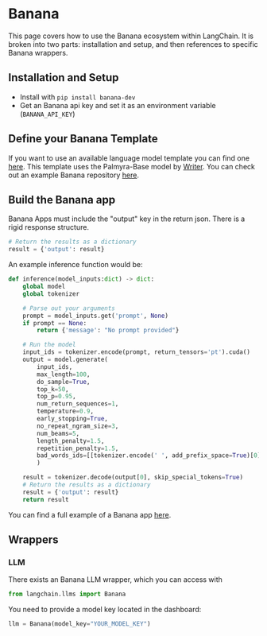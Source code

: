 # Banana

This page covers how to use the Banana ecosystem within LangChain.
It is broken into two parts: installation and setup, and then references to specific Banana wrappers.

## Installation and Setup

- Install with `pip install banana-dev`
- Get an Banana api key and set it as an environment variable (`BANANA_API_KEY`)

## Define your Banana Template

If you want to use an available language model template you can find one [here](https://app.banana.dev/templates/conceptofmind/serverless-template-palmyra-base).
This template uses the Palmyra-Base model by [Writer](https://writer.com/product/api/).
You can check out an example Banana repository [here](https://github.com/conceptofmind/serverless-template-palmyra-base).

## Build the Banana app

Banana Apps must include the "output" key in the return json.
There is a rigid response structure.

```python
# Return the results as a dictionary
result = {'output': result}
```

An example inference function would be:

```python
def inference(model_inputs:dict) -> dict:
    global model
    global tokenizer

    # Parse out your arguments
    prompt = model_inputs.get('prompt', None)
    if prompt == None:
        return {'message': "No prompt provided"}

    # Run the model
    input_ids = tokenizer.encode(prompt, return_tensors='pt').cuda()
    output = model.generate(
        input_ids,
        max_length=100,
        do_sample=True,
        top_k=50,
        top_p=0.95,
        num_return_sequences=1,
        temperature=0.9,
        early_stopping=True,
        no_repeat_ngram_size=3,
        num_beams=5,
        length_penalty=1.5,
        repetition_penalty=1.5,
        bad_words_ids=[[tokenizer.encode(' ', add_prefix_space=True)[0]]]
        )

    result = tokenizer.decode(output[0], skip_special_tokens=True)
    # Return the results as a dictionary
    result = {'output': result}
    return result
```

You can find a full example of a Banana app [here](https://github.com/conceptofmind/serverless-template-palmyra-base/blob/main/app.py).

## Wrappers

### LLM

There exists an Banana LLM wrapper, which you can access with

```python
from langchain.llms import Banana
```

You need to provide a model key located in the dashboard:

```python
llm = Banana(model_key="YOUR_MODEL_KEY")
```
